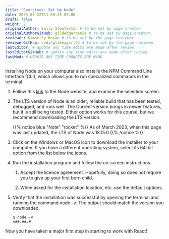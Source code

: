 ```yaml
---
title: "Exercises: Set Up Node"
date: 2023-03-22T11:39:25-05:00
draft: false
weight: 2
originalAuthor: Sally Steuterman # to be set by page creator
originalAuthorGitHub: gildedgardenia # to be set by page creator
reviewer: Kimberly Horan # to be set by the page reviewer
reviewerGitHub: codinglikeagirl42 # to be set by the page reviewer
lastEditor: # update any time edits are made after review
lastEditorGitHub: # update any time edits are made after review
lastMod: # UPDATE ANY TIME CHANGES ARE MADE
---
```


Installing Node on your computer also installs the NPM Command Line Interface (CLI), which allows you to run specialized commands in the terminal.

1. Follow this [link](https://nodejs.org/en/download) to the Node website, and examine the selection screen.

1. The LTS version of Node is an older, reliable build that has been tested, debugged, and runs well. The Current version brings in newer features, but it is still being tested. Either option works for this course, but we recommend downloading the LTS version.

   {{% notice blue "Note" "rocket" %}}
   As of March 2023, when this page was last updated, the LTS of Node was 18.15.0
   {{% /notice %}}

1. Click on the Windows or MacOS icon to download the installer to your computer. If you have a different operating system, select its 64-bit option from the list below the icons.

1. Run the installation program and follow the on-screen instructions.

   1. Accept the licence agreement. Hopefully, doing so does not require you to give up your first born child.

   1. When asked for the installation location, etc. use the default options.

1. Verify that the installation was successful by opening the terminal and running the command node -v. The output should match the version you downloaded.

   ```console
   $ node -v
   v##.##.#
   ```

Now you have taken a major first step in starting to work with React!